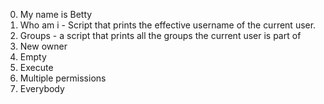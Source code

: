 0. My name is Betty
1. Who am i - Script that prints the effective username of the current user.
2. Groups - a script that prints all the groups the current user is part of  
3. New owner
4. Empty
5. Execute
6. Multiple permissions
7. Everybody
